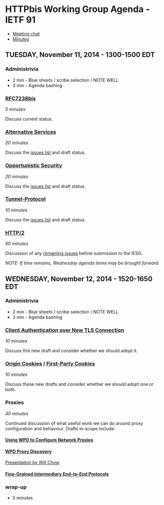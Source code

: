 # HTTPbis Working Group Agenda - IETF 91

* [Meeting chat](xmpp:httpbis@jabber.ietf.org?join)
* [Minutes](http://etherpad.tools.ietf.org:9000/p/ietf91-httpbis)


## TUESDAY, November 11, 2014 - 1300-1500 EDT

### Administrivia

* 2 min - Blue sheets / scribe selection / NOTE WELL
* 3 min - Agenda bashing

### [RFC7238bis](https://tools.ietf.org/html/draft-ietf-httpbis-rfc7238bis)

*5 minutes*

Discuss current status.

### [Alternative Services](https://tools.ietf.org/html/draft-ietf-httpbis-alt-svc)

*20 minutes*

Discuss the [issues list](https://github.com/httpwg/http-extensions/issues?q=is%3Aopen+is%3Aissue+label%3Aalt-svc) and draft status.


### [Opportunistic Security](https://tools.ietf.org/html/draft-ietf-httpbis-http2-encryption)

*20 minutes*

Discuss the [issues list](https://github.com/httpwg/http-extensions/issues?q=is%3Aopen+is%3Aissue+label%3Aopp-sec) and draft status.


### [Tunnel-Protocol](https://tools.ietf.org/html/draft-ietf-httpbis-tunnel-protocol)

*10 minutes*

Discuss the [issues list](https://github.com/httpwg/http-extensions/issues?q=is%3Aopen+is%3Aissue+label%3Atunnel-proto) and draft status.


### [HTTP/2](https://http2.github.io)

*60 minutes*

Discussion of any [remaining issues](https://github.com/http2/http2-spec/issues) before submission to the IESG.

*NOTE: If time remains, Wednesday agenda items may be brought forward.*



## WEDNESDAY, November 12, 2014 - 1520-1650 EDT

### Administrivia

* 2 min - Blue sheets / scribe selection / NOTE WELL
* 3 min - Agenda bashing

### [Client Authentication over New TLS Connection](http://tools.ietf.org/id/draft-thomson-httpbis-cant)

*10 minutes*

Discuss this new draft and consider whether we should adopt it.


### [Origin Cookies](http://tools.ietf.org/html/draft-west-origin-cookies) / [First-Party Cookies](http://tools.ietf.org/html/draft-west-first-party-cookies)

*10 minutes*

Discuss these new drafts and consider whether we should adopt one or both.


### Proxies

*40 minutes*

Continued discussion of what useful work we can do around proxy configuration
and behaviour. Drafts in-scope include:

#### [Using WPD to Configure Network Proxies](http://tools.ietf.org/html/draft-loreto-wpd-usage)

#### [WPD Proxy Discovery](http://tools.ietf.org/html/draft-chow-httpbis-proxy-discovery)

[Presentation by Will Chow ](https://httpwg.github.io/wg_materials/ietf91/OWA_ProxyDiscovery.pdf)

#### [Fine-Grained Intermediary End-to-End Protocols](http://tools.ietf.org/html/draft-reschke-objsec)

### wrap-up

* 5 minutes
